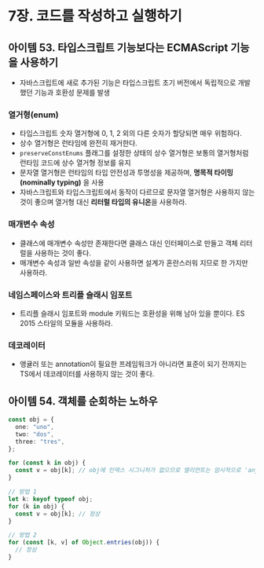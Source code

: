 # 7장. 코드를 작성하고 실행하기

## 아이템 53. 타입스크립트 기능보다는 ECMAScript 기능을 사용하기

- 자바스크립트에 새로 추가된 기능은 타입스크립트 초기 버전에서 독립적으로 개발했던 기능과 호환성 문제를 발생

### 열거형(enum)

- 타입스크립트 숫자 열거형에 0, 1, 2 외의 다른 숫자가 할당되면 매우 위험하다.
- 상수 열거형은 런타임에 완전히 재거한다.
- `preserveConstEnums` 플래그를 설정한 상태의 상수 열거형은 보통의 열거형처럼 런타임 코드에 상수 열거형 정보를 유지
- 문자열 열거형은 런타임의 타입 안전성과 투명성을 제공하며, **명목적 타이밍(nominally typing)** 을 사용
- 자바스크립트와 타입스크립트에서 동작이 다르므로 문자열 열거형은 사용하지 않는 것이 좋으며 열거형 대신 **리터럴 타입의 유니온**을 사용하라.

### 매개변수 속성

- 클래스에 매개변수 속성만 존재한다면 클래스 대신 인터페이스로 만들고 객체 리터럴을 사용하는 것이 좋다.
- 매개변수 속성과 일반 속성을 같이 사용하면 설계가 혼란스러워 지므로 한 가지만 사용하라.

### 네임스페이스와 트리플 슬래시 임포트

- 트리플 슬래시 임포트와 module 키워드는 호환성을 위해 남아 있을 뿐이다. ES 2015 스타일의 모듈을 사용하라.

### 데코레이터

- 앵귤러 또는 annotation이 필요한 프레임워크가 아니라면 표준이 되기 전까지는 TS에서 데코레이터를 사용하지 않는 것이 좋다.

## 아이템 54. 객체를 순회하는 노하우

```ts
const obj = {
  one: "uno",
  two: "dos",
  three: "tres",
};

for (const k in obj) {
  const v = obj[k]; // obj에 인덱스 시그니처가 없으므로 엘리먼트는 암시적으로 'any' 타입
}

// 방법 1
let k: keyof typeof obj;
for (k in obj) {
  const v = obj[k]; // 정상
}

// 방법 2
for (const [k, v] of Object.entries(obj)) {
  // 정상
}
```
